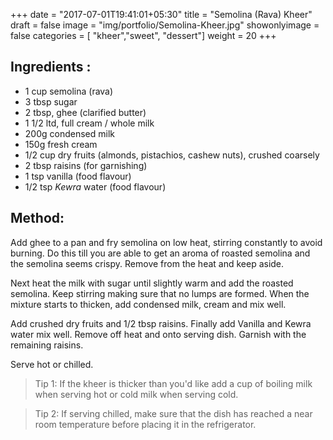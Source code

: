 +++
date = "2017-07-01T19:41:01+05:30"
title = "Semolina (Rava) Kheer"
draft = false
image = "img/portfolio/Semolina-Kheer.jpg"
showonlyimage = false
categories = [ "kheer","sweet", "dessert"] 
weight = 20
+++


<!--more-->

## Ingredients :

  - 1 cup semolina (rava)
  - 3 tbsp sugar
  - 2 tbsp, ghee (clarified butter)
  - 1 1/2 ltd, full cream / whole milk
  - 200g condensed milk
  - 150g fresh cream
  - 1/2 cup dry fruits (almonds, pistachios, cashew nuts), crushed
    coarsely
  - 2 tbsp raisins (for garnishing)
  - 1 tsp vanilla (food flavour)
  - 1/2 tsp *Kewra* water (food flavour)

## Method:

Add ghee to a pan and fry semolina on low heat, stirring constantly to
avoid burning. Do this till you are able to get an aroma of roasted
semolina and the semolina seems crispy. Remove from the heat and keep
aside.

Next heat the milk with sugar until slightly warm and add the roasted
semolina. Keep stirring making sure that no lumps are formed. When the
mixture starts to thicken, add condensed milk, cream and mix well.

Add crushed dry fruits and 1/2 tbsp raisins. Finally add Vanilla and
Kewra water mix well. Remove off heat and onto serving dish. Garnish
with the remaining raisins.

Serve hot or chilled.

> Tip 1: If the kheer is thicker than you'd like add a cup of boiling
milk when serving hot or cold milk when serving cold.

> Tip 2: If serving chilled, make sure that the dish has reached a near room
temperature before placing it in the refrigerator.


